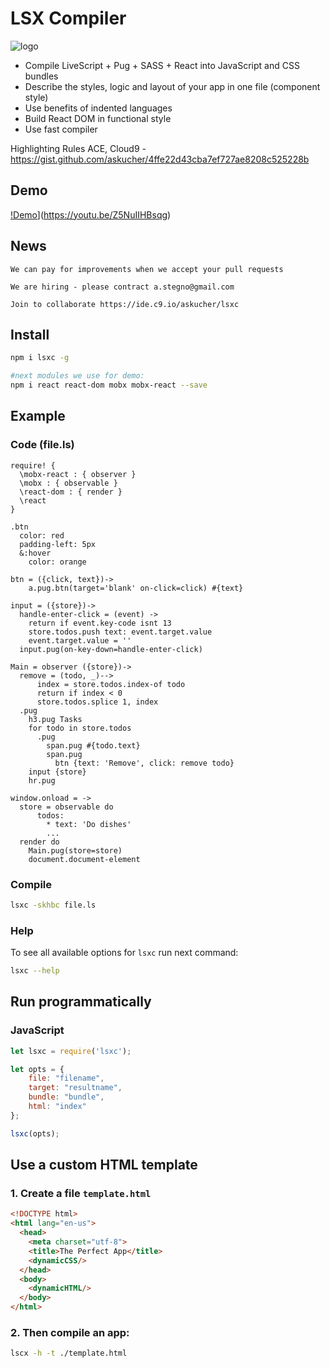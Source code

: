 # LSX Compiler

![logo](http://res.cloudinary.com/nixar-work/image/upload/v1516572404/lsx-logo.jpg)

* Compile LiveScript + Pug + SASS + React into JavaScript and CSS bundles
* Describe the styles, logic and layout of your app in one file (component style)
* Use benefits of indented languages
* Build React DOM in functional style
* Use fast compiler

Highlighting Rules ACE, Cloud9 - https://gist.github.com/askucher/4ffe22d43cba7ef727ae8208c525228b

## Demo 

[!Demo](https://img.youtube.com/vi/Z5NuIIHBsqg/0.jpg)](https://youtu.be/Z5NuIIHBsqg)

## News 

```
We can pay for improvements when we accept your pull requests
```

```
We are hiring - please contract a.stegno@gmail.com
```

```
Join to collaborate https://ide.c9.io/askucher/lsxc
```

## Install

```sh
npm i lsxc -g

#next modules we use for demo:
npm i react react-dom mobx mobx-react --save 
```

## Example 

### Code (file.ls)

```Livescript
require! {
  \mobx-react : { observer }
  \mobx : { observable }
  \react-dom : { render }
  \react
}

.btn
  color: red
  padding-left: 5px
  &:hover
    color: orange

btn = ({click, text})->
    a.pug.btn(target='blank' on-click=click) #{text} 

input = ({store})->
  handle-enter-click = (event) -> 
    return if event.key-code isnt 13 
    store.todos.push text: event.target.value
    event.target.value = ''
  input.pug(on-key-down=handle-enter-click)  

Main = observer ({store})->
  remove = (todo, _)-->
      index = store.todos.index-of todo
      return if index < 0
      store.todos.splice 1, index
  .pug
    h3.pug Tasks
    for todo in store.todos
      .pug 
        span.pug #{todo.text}
        span.pug
          btn {text: 'Remove', click: remove todo}
    input {store}
    hr.pug 

window.onload = ->
  store = observable do
      todos:
        * text: 'Do dishes'
        ...
  render do
    Main.pug(store=store)
    document.document-element
```

### Compile 

```sh
lsxc -skhbc file.ls
```

### Help

To see all available options for `lsxc` run next command:

```sh
lsxc --help
```

## Run programmatically

### JavaScript

```Javascript
let lsxc = require('lsxc');

let opts = {
    file: "filename",
    target: "resultname",
    bundle: "bundle",
    html: "index"
};

lsxc(opts);
```

## Use a custom HTML template 

### 1. Create a file `template.html`

```html
<!DOCTYPE html>
<html lang="en-us">
  <head>
    <meta charset="utf-8">
    <title>The Perfect App</title>
    <dynamicCSS/>
  </head>
  <body>
    <dynamicHTML/>
  </body>
</html>
```

### 2. Then compile an app:

```sh
lscx -h -t ./template.html
```

